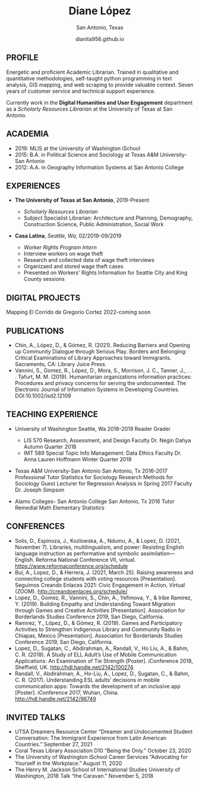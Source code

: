 <h1 style="text-align: center;"> Diane López </h1>

<p style="text-align: center;">San Antonio, Texas</p>
<p style="text-align: center;">dianita956.github.io</p>

## PROFILE
Energetic and proficient Academic Librarian. Trained in qualitative and quantitative methodologies, self-taught python programming in text analysis, GIS mapping, and web scraping to provide valuable context. Seven years of customer service and technical support experience.  

Currently work in the **Digital Humanities and User Engagement** department as a *Scholarly Resources Librarian* at the University of Texas at San Antonio.

## ACADEMIA
- 2019: MLIS at the University of Washington iSchool
- 2015: B.A. in Political Science and Sociology at Texas A&M University-San Antonio
- 2012: A.A. in Geography Information Systems at San Antonio College

## EXPERIENCES

- **The University of Texas at San Antonio**, 2019-Present
  - *Scholarly Resources Librarian*
  -  Subject Specialist Librarian: Architecture and Planning, Demography, Construction Science, Public Administration, Social Work
  
- **Casa Latina**, *Seattle, Wa*, 02/2019-09/2019
  - *Worker Rights Program Intern*
  -  Interview workers on wage theft
  -  Research and collected data of wage theft interviews
  -  Organizaed and stored wage theft cases
  -  Presented on Workers' Rights Information for Seattle City and King County sessions

## DIGITAL PROJECTS
Mapping El Corrido de Gregorio Cortez 2022-coming soon

## PUBLICATIONS
- Chin, A., López, D., & Gómez, R. (2021). Reducing Barriers and Opening up Community Dialogue through Serious Play. Borders and Belonging: Critical Examinations of Library Approaches toward Immigrants. Sacramento, CA: Library Juice Press.
- Vannini, S., Gomez, R., López, D., Mora, S., Morrison, J. C., Tanner, J., . . . Tafurt, M. M. (2019). Humanitarian organizations information practices: Procedures and privacy concerns for serving the undocumented. The Electronic Journal of Information Systems in Developing Countries. DOI:10.1002/isd2.12109

## TEACHING EXPERIENCE
- University of Washington Seattle, Wa 2018-2019 Reader Grader 
  - LIS 570 Research, Assessment, and Design Faculty Dr. Negin Dahya Autumn Quarter 2018
  - IMT 589 Special Topic Info Management: Data Ethics Faculty Dr. Anna Lauren Hoffmann Winter Quarter 2019
  
- Texas A&M University-San Antonio San Antonio, Tx 2016-2017 Professional Tutor Statistics for Sociology Research Methods for Sociology Guest Lecturer for Regression Analysis in Spring 2017 Faculty Dr. Joseph Simpson

- Alamo Colleges- San Antonio College San Antonio, Tx 2016 Tutor Remedial Math Elementary Statistics

## CONFERENCES
- Solis, D., Espinoza, J., Kozlowska, A., Ndumu, A., & Lopez, D. (2021, November 7). Libraries, multilingualism, and power: Resisting English language instruction as performative and symbolic assimilation—English. Reforma National Conference VII, virtual. https://www.reformaconference.org/schedule
- Bui, A., Lopez, D., & Herrera, J. (2021, March 25). Raising awareness and connecting college students with voting resources [Presentation]. Seguimos Creando Enlaces 2021: Civic Engagement in Action, Virtual (ZOOM). http://creandoenlaces.org/schedule/
- Lopez, D., Gomez, R., Vannini, S., Chin, A., Yefimova, Y., & Iribe Ramirez, Y. (2019). Building Empathy and Understanding Toward Migration through Games and Creative Activities [Presentation]. Association for Borderlands Studies Conference 2019, San Diego, California.
- Ramirez, Y., López, D., & Gómez, R. (2019). Games and Participatory Activities to Strengthen Indigenous Library and Community Radio in Chiapas, Mexico [Presentation]. Association for Borderlands Studies Conference 2019, San Diego, California.
- Lopez, D., Sugatan, C., Abdirahman, A., Randall, V., Ho Liu, A., & Bahm, C. R. (2018). A Study of ELL Adult’s Use of Mobile Communication Applications: An Examination of Tie Strength [Poster]. iConference 2018, Sheffield, UK. http://hdl.handle.net/2142/100274
- Randall, V., Abdirahman, A., Ho-Liu, A., Lopez, D., Sugatan, C., & Bahm, C. R. (2017). Understanding ESL adults’ decisions in mobile communication apps: Towards the development of an inclusive app [Poster]. iConference 2017, Wuhan, China. http://hdl.handle.net/2142/96749

## INVITED TALKS
- UTSA Dreamers Resource Center “Dreamer and Undocumented Student Conversation: The Immigrant Experience from Latin American Countries.” September 27, 2021
- Coral Texas Library Association D10 “Being the Only.” October 23, 2020
- The University of Washington iSchool Career Services “Advocating for Yourself in the Workplace.” August 11, 2020
- The Henry M. Jackson School of International Studies University of Washington, 2018 Talk “the Caravan.” November 5, 2018
